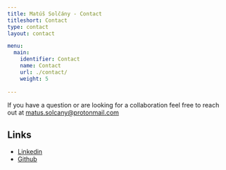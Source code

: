 ```yaml
---
title: Matúš Solčány - Contact
titleshort: Contact
type: contact
layout: contact

menu:
  main:
    identifier: Contact
    name: Contact
    url: ./contact/
    weight: 5
    
---
```


<p>
If you have a question or are looking for a collaboration feel free to reach out at <a class="dib gangster-regular f6 underline black" href="&#109;&#097;&#105;&#108;&#116;&#111;:&#109;&#097;&#116;&#117;&#115;&#046;&#115;&#111;&#108;&#099;&#097;&#110;&#121;&#064;&#112;&#114;&#111;&#116;&#111;&#110;&#109;&#097;&#105;&#108;&#046;&#099;&#111;&#109;">&#109;&#097;&#116;&#117;&#115;&#046;&#115;&#111;&#108;&#099;&#097;&#110;&#121;&#064;&#112;&#114;&#111;&#116;&#111;&#110;&#109;&#097;&#105;&#108;&#046;&#099;&#111;&#109;</a>
</p>

## Links

 <ul class="w-100 border-box pt2">
	<li class="post border-box pb2 no-decoration">
		<a class="dib gangster-regular f6 black" href="https://linkedin.com/in/matus-solcany-631792209">Linkedin</a>
	</li> 	
	<li class="post border-box pb2 no-decoration">
		<a class="dib gangster-regular f6 black" href="https://github.com/solcany">Github</a>
	</li>
</ul>
